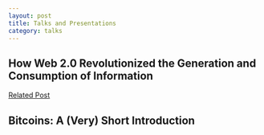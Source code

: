 ```yaml
---
layout: post
title: Talks and Presentations
category: talks
---
```



How Web 2.0 Revolutionized the Generation and Consumption of Information
---

[Related Post](/posts/web2/) 
<script async class="speakerdeck-embed" data-id="70f2a09010f101301b3722000a9503f9" data-ratio="1.6" src="//speakerdeck.com/assets/embed.js"></script>



Bitcoins: A (Very) Short Introduction
---
<script async class="speakerdeck-embed" data-id="3f77f960460b01301acd12313815541d" data-ratio="1.33333333333333" src="//speakerdeck.com/assets/embed.js"></script>